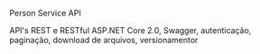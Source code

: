 Person Service API

API's REST e RESTful ASP.NET Core 2.0, Swagger, autenticação, paginação, download de arquivos, versionamentor
